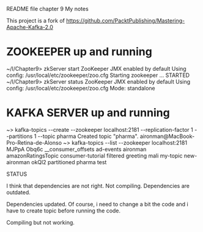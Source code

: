 README file chapter 9 My notes

This project is a fork of https://github.com/PacktPublishing/Mastering-Apache-Kafka-2.0

# ZOOKEEPER up and running
~/I/Chapter9> zkServer start
ZooKeeper JMX enabled by default
Using config: /usr/local/etc/zookeeper/zoo.cfg
Starting zookeeper ... STARTED
~/I/Chapter9> zkServer status
ZooKeeper JMX enabled by default
Using config: /usr/local/etc/zookeeper/zoo.cfg
Mode: standalone

# KAFKA SERVER up and running 


~> kafka-topics --create --zookeeper localhost:2181 --replication-factor 1 --partitions 1  --topic pharma
Created topic "pharma".
aironman@MacBook-Pro-Retina-de-Alonso ~> kafka-topics --list --zookeeper localhost:2181
MJPpA
Obq6c
__consumer_offsets
ad-events
aironman
amazonRatingsTopic
consumer-tutorial
filtered
greeting
mali
my-topic
new-aironman
okQl2
partitioned
pharma
test

STATUS

I think that dependencies are not right. Not compiling. Dependencies are outdated.

Dependencies updated. Of course, i need to change a bit the code and i have to create topic before running the code.

Compiling but not working.
